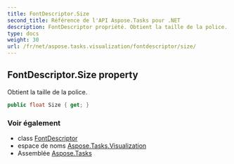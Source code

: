 ```yaml
---
title: FontDescriptor.Size
second_title: Référence de l'API Aspose.Tasks pour .NET
description: FontDescriptor propriété. Obtient la taille de la police.
type: docs
weight: 30
url: /fr/net/aspose.tasks.visualization/fontdescriptor/size/
---
```

## FontDescriptor.Size property

Obtient la taille de la police.

```csharp
public float Size { get; }
```

### Voir également

* class [FontDescriptor](../)
* espace de noms [Aspose.Tasks.Visualization](../../fontdescriptor/)
* Assemblée [Aspose.Tasks](../../../)


